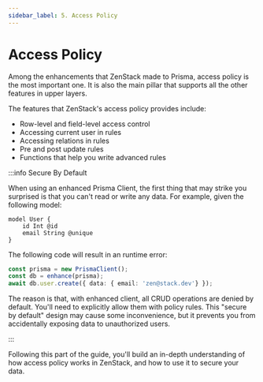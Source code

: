 ```yaml
---
sidebar_label: 5. Access Policy
---
```


# Access Policy

Among the enhancements that ZenStack made to Prisma, access policy is the most important one. It is also the main pillar that supports all the other features in upper layers.

The features that ZenStack's access policy provides include:

- Row-level and field-level access control
- Accessing current user in rules
- Accessing relations in rules
- Pre and post update rules
- Functions that help you write advanced rules

:::info Secure By Default

When using an enhanced Prisma Client, the first thing that may strike you surprised is that you can't read or write any data. For example, given the following model:

```zmodel
model User {
    id Int @id
    email String @unique
}
```

The following code will result in an runtime error:

```ts
const prisma = new PrismaClient();
const db = enhance(prisma);
await db.user.create({ data: { email: 'zen@stack.dev'} });
```

The reason is that, with enhanced client, all CRUD operations are denied by default. You'll need to explicitly allow them with policy rules. This "secure by default" design may cause some inconvenience, but it prevents you from accidentally exposing data to unauthorized users.

:::

Following this part of the guide, you'll build an in-depth understanding of how access policy works in ZenStack, and how to use it to secure your data.
